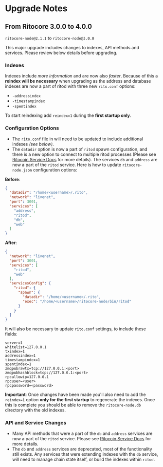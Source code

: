 # Upgrade Notes

## From Ritocore 3.0.0 to 4.0.0

`ritocore-node@2.1.1` to `ritocore-node@3.0.0`

This major upgrade includes changes to indexes, API methods and services. Please review below details before upgrading.

### Indexes

Indexes include *more information* and are now also *faster*. Because of this a **reindex will be necessary** when upgrading as the address and database indexes are now a part of ritod with three new `rito.conf` options:
- `-addressindex`
- `-timestampindex`
- `-spentindex`

To start reindexing add `reindex=1` during the **first startup only**.

### Configuration Options

- The `rito.conf` file in will need to be updated to include additional indexes *(see below)*.
- The `datadir` option is now a part of `ritod` spawn configuration, and there is a new option to connect to multiple ritod processes (Please see [Ritocoin Service Docs](services/ritod.md) for more details). The services `db` and `address` are now a part of the `ritod` service. Here is how to update `ritocore-node.json` configuration options:

**Before**:
```json
{
  "datadir": "/home/<username>/.rito",
  "network": "livenet",
  "port": 3001,
  "services": [
    "address",
    "ritod",
    "db",
    "web"
  ]
}
```

**After**:
```json
{
  "network": "livenet",
  "port": 3001,
  "services": [
    "ritod",
    "web"
  ],
  "servicesConfig": {
    "ritod": {
      "spawn": {
        "datadir": "/home/<username>/.rito",
        "exec": "/home/<username>/ritocore-node/bin/ritod"
      }
    }
  }
}
```

It will also be necessary to update `rito.conf` settings, to include these fields:
```
server=1
whitelist=127.0.0.1
txindex=1
addressindex=1
timestampindex=1
spentindex=1
zmqpubrawtx=tcp://127.0.0.1:<port>
zmqpubhashblock=tcp://127.0.0.1:<port>
rpcallowip=127.0.0.1
rpcuser=<user>
rpcpassword=<password>
```

**Important**: Once changes have been made you'll also need to add the `reindex=1` option **only for the first startup** to regenerate the indexes. Once this is complete you should be able to remove the `ritocore-node.db` directory with the old indexes.

### API and Service Changes
- Many API methods that were a part of the `db` and `address` services are now a part of the `ritod` service. Please see [Ritocoin Service Docs](services/ritod.md) for more details.
- The `db` and `address` services are deprecated, most of the functionality still exists. Any services that were extending indexes with the `db` service, will need to manage chain state itself, or build the indexes within `ritod`.
